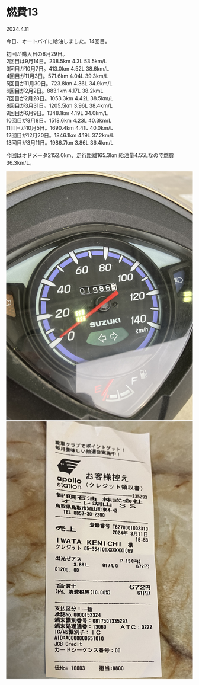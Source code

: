 # 燃費13

2024.4.11<br />

今日、オートバイに給油しました。14回目。

初回が購入日の8月29日。<br />
2回目は9月14日。238.5km 4.3L 53.5km/L<br />
3回目が10月7日。413.0km 4.52L 38.6km/L<br />
4回目が11月3日。571.6km 4.04L 39.3km/L<br />
5回目が11月30日。723.8km 4.36L 34.9km/L<br />
6回目が2月2日。883.1km 4.17L 38.2kmL<br />
7回目が2月28日。1053.3km 4.42L 38.5km/L<br />
8回目が3月31日。1205.5km 3.96L 38.4km/L<br />
9回目が6月9日。1348.1km 4.19L 34.0km/L<br />
10回目が8月8日。1518.6km 4.23L 40.3km/L<br />
11回目が10月5日。1690.4km 4.41L 40.0km/L<br />
12回目が12月20日。1846.1km 4.19L 37.2km/L<br />
13回目が3月11日。1986.7km 3.86L 36.4km/L<br />

今回はオドメータ2152.0km、走行距離165.3km 給油量4.55Lなので燃費36.3km/L。

![nenpi](nenpi12.jpg)
![receipt](receipt12.jpg)
